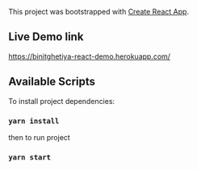 This project was bootstrapped with [Create React App](https://github.com/facebook/create-react-app).

## Live Demo link

https://binitghetiya-react-demo.herokuapp.com/

## Available Scripts

To install project dependencies:

### `yarn install`

then to run project 

### `yarn start`
